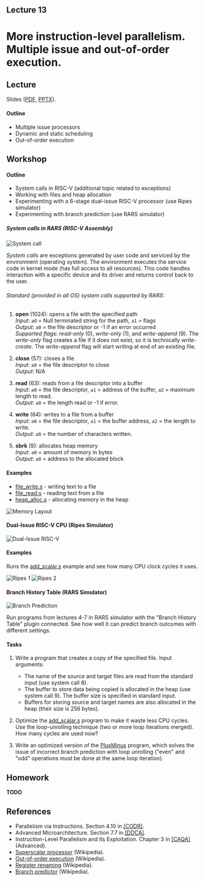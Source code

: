 Lecture 13
---

# More instruction-level parallelism. Multiple issue and out-of-order execution.

## Lecture

Slides ([PDF](CA_Lecture_13.pdf), [PPTX](CA_Lecture_13.pptx)).

#### Outline

* Multiple issue processors
* Dynamic and static scheduling
* Out-of-order execution

## Workshop

#### Outline

* System calls in RISC-V (additional topic related to exceptions)
* Working with files and heap allocation
* Experimenting with a 6-stage dual-issue RISC-V processor (use Ripes simulator)
* Experimenting with branch prediction (use RARS simulator) 

##### System calls in RARS (RISC-V Assembly)

![System call](syscall.png)

_System calls_ are exceptions generated by user code and serviced by the environment (operating system).
The environment executes the service code in kernel mode (has full access to all resources).
This code handles interaction with a specific device and its driver and returns control back to the user.

###### Standard (provided in all OS) system calls supported by RARS: 

1. __open__ (1024): opens a file with the specified path\
   _Input_: `a0` = Null terminated string for the path, `a1` = flags\
   _Output_: `a0` = the file descriptor or -1 if an error occurred\
   _Supported flags_: _read-only_ (0), _write-only_ (1), and _write-append_ (9).
   The _write-only_ flag creates a file if it does not exist, so it is technically _write-create_.
   The _write-append_ flag will start writing at end of an existing file.

1. __close__ (57): closes a file\
   _Input_: `a0` = the file descriptor to close\
   _Output_: N/A

1. __read__ (63): reads from a file descriptor into a buffer\
   _Input_: `a0` = the file descriptor, `a1` = address of the buffer, `a2` = maximum length to read.\
   _Output_: `a0` = the length read or -1 if error.

1. __write__ (64): writes to a file from a buffer\
   _Input_: `a0` = the file descriptor, `a1` = the buffer address, `a2` = the length to write.\
   _Output_: `a0` = the number of characters written.

1. __sbrk__ (9): allocates heap memory\
   _Input_: `a0` = amount of memory in bytes\
   _Output_: `a0` = address to the allocated block

#### Examples

* [file_write.s](file_write.s) - writing text to a file
* [file_read.s](file_read.s) - reading text from a file
* [heap_alloc.s](heap_alloc.s) - allocating memory in the heap

![Memory Layout](memory.png)

#### Dual-Issue RISC-V CPU (Ripes Simulator)

![Dual-Issue RISC-V](dual_issue.png)

#### Examples

Runs the [add_scalar.s](add_scalar.s) example and see how many CPU clock cycles it uses.

![Ripes 1](clock_cycles1.png)
![Ripes 2](clock_cycles2.png)

#### Branch History Table (RARS Simulator)

![Branch Prediction](branch_prediction.png)

Run programs from lectures 4-7 in RARS simulator with the "Branch History Table" plugin connected.
See how well it can predict branch outcomes with different settings.

#### Tasks

1. Write a program that creates a copy of the specified file. Input arguments:
   * The name of the source and target files are read from the standard input (use system call 8).
   * The buffer to store data being copied is allocated in the heap (use system call 9).
     The buffer size is specified in standard input.
   * Buffers for storing source and target names are also allocated in the heap (their size is 256 bytes).

1. Optimize the [add_scalar.s](add_scalar.s) program to make it waste less CPU cycles.
   Use the loop-unrolling technique (two or more loop iterations merged). How many cycles are used now?

1. Write an optimized version of the [PlusMinus](../Tasks/homeworks.md#plusminus) program, which solves
   the issue of incorrect branch prediction with loop unrolling ("even" and "odd" operations must be done
   at the same loop iteration).

## Homework

__TODO__

## References

* Parallelism via Instructions. Section 4.10 in [[CODR]](../../books.md).
* Advanced Microarchitecture. Section 7.7 in [[DDCA]](../../books.md).
* Instruction-Level Parallelism and Its Exploitation. Chapter 3 in [[CAQA]](../../books.md) (Advanced).
* [Superscalar processor](https://en.wikipedia.org/wiki/Superscalar_processor) (Wikipedia).
* [Out-of-order execution](https://en.wikipedia.org/wiki/Out-of-order_execution) (Wikipedia).
* [Register renaming](https://en.wikipedia.org/wiki/Register_renaming) (Wikipedia).
* [Branch predictor](https://en.wikipedia.org/wiki/Branch_predictor) (Wikipedia).
